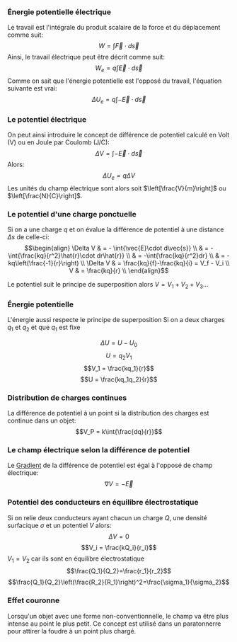 ### Énergie potentielle électrique
Le travail est l'intégrale du produit scalaire de la force et du déplacement comme suit:$$W = \int{\vec{F}\cdot d\vec{s}}$$
Ainsi, le travail électrique peut être décrit comme suit: $$W_e = q \int{\vec{E}\cdot d\vec{s}}$$
Comme on sait que l'énergie potentielle est l'opposé du travail, l'équation suivante est vrai:$$\Delta U_e = q \int{-\vec{E}\cdot d\vec{s}}$$
### Le potentiel électrique 
On peut ainsi introduire le concept de différence de potentiel calculé en Volt (V) ou en Joule par Coulomb (J/C): $$\Delta V =  \int{-\vec{E}\cdot d\vec{s}}$$
Alors: $$\Delta U_e = q \Delta V$$
Les unités du champ électrique sont alors soit $\left[\frac{V}{m}\right]$ ou $\left[\frac{N}{C}\right]$.

### Le potentiel d'une charge ponctuelle
Si on a une charge $q$ et on évalue la différence de potentiel à une distance $\Delta s$ de celle-ci:
$$\begin{align}
\Delta V & = - \int{\vec{E}\cdot d\vec{s}} \\
& = -\int{\frac{kq}{r^2}\hat{r}\cdot dr\hat{r}} \\
& = -\int{\frac{kq}{r^2}dr} \\
& = -kq\left(\frac{-1}{r}\right) \\
\Delta V & = \frac{kq}{f}-\frac{kq}{i} = V_f - V_i \\
V & = \frac{kq}{r} \\
\end{align}$$

Le potentiel suit le principe de superposition alors $V = V_1 + V_2 + V_3 ...$ 
### Énergie potentielle
L'énergie aussi respecte le principe de superposition
Si on a deux charges $q_1$ et $q_2$ et que $q_1$ est fixe

$$\Delta U = U -U_0$$
$$U = q_2 V_1$$
$$V_1 = \frac{kq_1}{r}$$
$$U = \frac{kq_1q_2}{r}$$
### Distribution de charges continues
La différence de potentiel à un point si la distribution des charges est continue dans un objet:
$$V_P = k\int{\frac{dq}{r}}$$
### Le champ électrique selon la différence de potentiel
Le [Gradient](../../../Connaissance%20autre/Analyse%20vectorielle/Gradient.md) de la différence de potentiel est égal à l'opposé de champ électrique:
$$\nabla V = -\vec{E}$$
### Potentiel des conducteurs en équilibre électrostatique
Si on relie deux conducteurs ayant chacun un charge $Q$, une densité surfacique $\sigma$ et un potentiel $V$ alors:
$$\Delta V = 0$$
$$V_i = \frac{kQ_i}{r_i}$$
$V_1 = V_2$ car ils sont en équilibre électrostatique
$$\frac{Q_1}{Q_2}=\frac{r_1}{r_2}$$
$$\frac{Q_1}{Q_2}\left(\frac{R_2}{R_1}\right)^2=\frac{\sigma_1}{\sigma_2}$$
### Effet couronne
Lorsqu'un objet avec une forme non-conventionnelle, le champ va être plus intense au point le plus petit. Ce concept est utilisé dans un paratonnerre pour attirer la foudre à un point plus chargé.